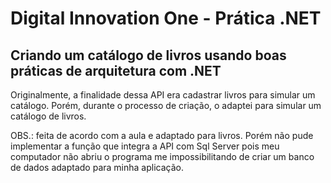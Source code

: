 # Digital Innovation One - Prática .NET

## Criando um catálogo de livros usando boas práticas de arquitetura com .NET

Originalmente, a finalidade dessa API era cadastrar livros para simular um catálogo. Porém, durante o processo de criação, o adaptei para simular um catálogo de livros.

OBS.: feita de acordo com a aula e adaptado para livros. Porém não pude implementar a função que integra a API com Sql Server pois meu computador não abriu o programa me impossibilitando de criar um banco de dados adaptado para minha aplicação.

